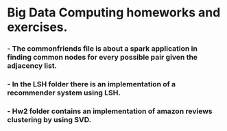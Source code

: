 # Big Data Computing homeworks and exercises.

### - The commonfriends file is about a spark application in finding common nodes for every possible pair given the adjacency list.
### - In the LSH folder there is an implementation of a recommender system using LSH.
### - Hw2 folder contains an implementation of amazon reviews clustering by using SVD.
